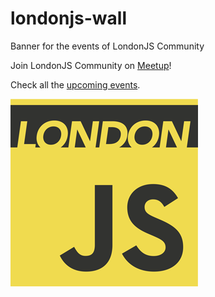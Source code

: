 # londonjs-wall
Banner for the events of LondonJS Community

Join LondonJS Community on [Meetup](http://www.meetup.com/London-JavaScript-Community/)!


Check all the [upcoming events](http://www.meetup.com/London-JavaScript-Community/#upcoming).


![LondonJs logo](https://raw.githubusercontent.com/nobitagit/londonjs-wall/master/imgs/logo_londonjs.jpeg)
